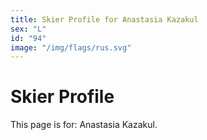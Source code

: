 ```yaml
---
title: Skier Profile for Anastasia Kazakul
sex: "L"
id: "94"
image: "/img/flags/rus.svg" 
---
```


# Skier Profile

This page is for: Anastasia Kazakul.
    
